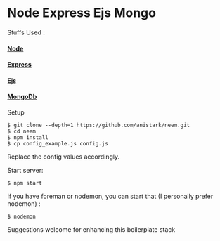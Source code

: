 Node Express Ejs Mongo
=====================

Stuffs Used :

#### [Node](https://nodejs.org)

#### [Express](http://expressjs.com/)

#### [Ejs](http://ejs.co/)

#### [MongoDb](https://www.mongodb.org/)


Setup
```
$ git clone --depth=1 https://github.com/anistark/neem.git
$ cd neem
$ npm install
$ cp config_example.js config.js
```

Replace the config values accordingly.


Start server:
```
$ npm start
```

If you have foreman or nodemon, you can start that (I personally prefer nodemon) :
```
$ nodemon
```


Suggestions welcome for enhancing this boilerplate stack

